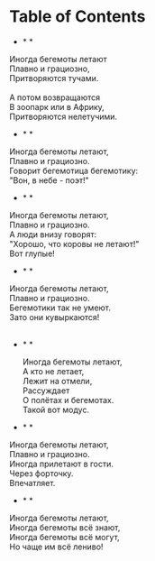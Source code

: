 
# Table of Contents



<div class="preview" id="org09922a9">
<p>

</p>

</div>

-   \* \*

<p class="verse">
Иногда бегемоты летают<br>
Плавно и грациозно,<br>
Притворяются тучами.<br>
<br>
А потом возвращаются<br>
В зоопарк или в Африку,<br>
Притворяются нелетучими.<br>
</p>

-   \* \*

<p class="verse">
Иногда бегемоты летают,<br>
Плавно и грациозно.<br>
Говорит бегемотица бегемотику:<br>
"Вон, в небе - поэт!"<br>
</p>

-   \* \*

<p class="verse">
Иногда бегемоты летают,<br>
Плавно и грациозно.<br>
А люди внизу говорят:<br>
"Хорошо, что коровы не летают!"<br>
Вот глупые!<br>
</p>

-   \* \*

<p class="verse">
Иногда бегемоты летают,<br>
Плавно и грациозно.<br>
Бегемотики так не умеют.<br>
Зато они кувыркаются!<br>
<br>
</p>

-   \* \*
    
    <p class="verse">
    Иногда бегемоты летают,<br>
    А кто не летает,<br>
    Лежит на отмели,<br>
    Рассуждает<br>
    О полётах и бегемотах.<br>
    Такой вот модус.<br>
    </p>

-   \* \*

<p class="verse">
Иногда бегемоты летают,<br>
Плавно и грациозно.<br>
Иногда прилетают в гости.<br>
Через форточку.<br>
Впечатляет.<br>
</p>

-   \* \*

<p class="verse">
Иногда бегемоты летают,<br>
Иногда бегемоты всё знают,<br>
Иногда бегемоты всё могут,<br>
Но чаще им всё лениво!<br>
</p>

